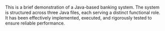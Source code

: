This is a brief demonstration of a Java-based banking system. The system is structured across three Java files, each serving a distinct functional role.
It has been effectively implemented, executed, and rigorously tested to ensure reliable performance.
